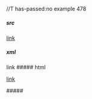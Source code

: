 //T has-passed:no
example 478
##### src
[link](   /uri
  "title"  )
##### xml
<?xml version="1.0" encoding="UTF-8"?>
<!DOCTYPE document SYSTEM "CommonMark.dtd">
<document xmlns="http://commonmark.org/xml/1.0">
  <paragraph>
    <link destination="/uri" title="title">
      <text>link</text>
    </link>
  </paragraph>
</document>
##### html
<p><a href="/uri" title="title">link</a></p>
#####
